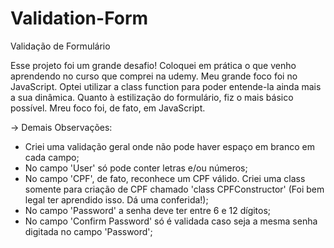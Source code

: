 # Validation-Form
 Validação de Formulário

 Esse projeto foi um grande desafio! Coloquei em prática o que venho aprendendo no curso que comprei na udemy. Meu grande foco foi no JavaScript. Optei utilizar a class function para poder entende-la ainda mais a sua dinâmica. Quanto à estilização do formulário, fiz o mais básico possível. Mreu foco foi, de fato, em JavaScript.

-> Demais Observações:
* Criei uma validação geral onde não pode haver espaço em branco em cada campo;
* No campo 'User' só pode conter letras e/ou números;
* No campo 'CPF', de fato, reconhece um CPF válido. Criei uma class somente para criação de CPF chamado 'class CPFConstructor' (Foi bem legal ter aprendido isso. Dá uma conferida!);
* No campo 'Password' a senha deve ter entre 6 e 12 dígitos;
* No campo 'Confirm Password' só é validada caso seja a mesma senha digitada no campo 'Password';
